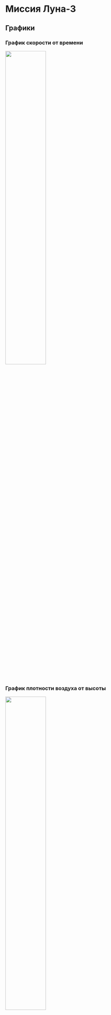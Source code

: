 # Миссия Луна-3

## Графики
### График скорости от времени  
<img src="https://user-images.githubusercontent.com/57589882/208233777-534159c3-fc44-45d5-a1b1-e9abdf72f9b5.jpeg" width=50% height=50%>  
  
### График плотности воздуха от высоты  
<img src="https://user-images.githubusercontent.com/57589882/208233779-4a511a68-0612-4f77-933e-02756c08f5bd.jpeg" width=50% height=50%>  
  
### График атмосферного давления от высоты  
<img src="https://user-images.githubusercontent.com/57589882/208233781-460dd7c3-4df0-454e-8ce1-3bce96b5911a.jpeg" width=50% height=50%>  
  
### График массы от времени  
<img src="https://user-images.githubusercontent.com/57589882/208233782-0e5cb49b-5316-4a4d-adfa-03d40fa58a6d.jpeg" width=50% height=50%>  
  
### График высоты от времени  
<img src="https://user-images.githubusercontent.com/57589882/208233783-46062c9a-ed8f-4339-b7d4-196714711564.jpeg" width=50% height=50%>  
  
### График силы тяготения от времени  
<img src="https://user-images.githubusercontent.com/57589882/208233785-43c5f7e4-ceb8-45e2-9a9d-df3258145e97.jpeg" width=50% height=50%>  
  
### График силы лобового сопротивления воздуха от набранной высоты  
<img src="https://user-images.githubusercontent.com/57589882/208233787-7251073a-c767-45ef-b484-ccefa3bccf15.jpeg" width=50% height=50%>  


## Технические особенности

### Используемые библиотеки
В данном проекте используются библиотеки `math` (для математических функций необходимых в расчетах, таких как `sin` и `cos`), `prettytable` (для построения красивой текстовой таблицы на основе полученных данных), `matplotlib` (для построения графиков на основе расчитанных данных) и `numpy` для корректной работы `matplotlib`.  
  
Команда для установки всего необходимого:  
`pip install prettytable numpy matplotlib`  

### Структура проекта
На данный момент проект разбит на 2 файла: 
+ `calc.py` - часть программы отвечающая за расчеты и получение таблицы.
+ `graphics.py` - часть программы, отвечающая за графическое представление расчитанных данных

### Инструкция к запуску
При запуске `calc.py` будут созданы или перезаписаны файлы `table.csv` и `table.txt`, а также будет выведена таблица, аналогичная той, которая находится в `table.txt`.   
  
**Примечание: файл `table.csv` из-за особенносьей кодировки некорректно открывается в некоторых табличных редакторвх, для корректной работы рекомендуется использовать excel**  
  
При запуске `graphics.py` будут созданы графики, графики будут сохранены в локальную папку `graphic_img/` (в случае отсутсвия таковой она будет создана автоматически), помимо этого графики будут выведены через GUI
